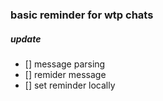 ### basic reminder for wtp chats

##### update
- [] message parsing
- [] remider message
- [] set reminder locally

